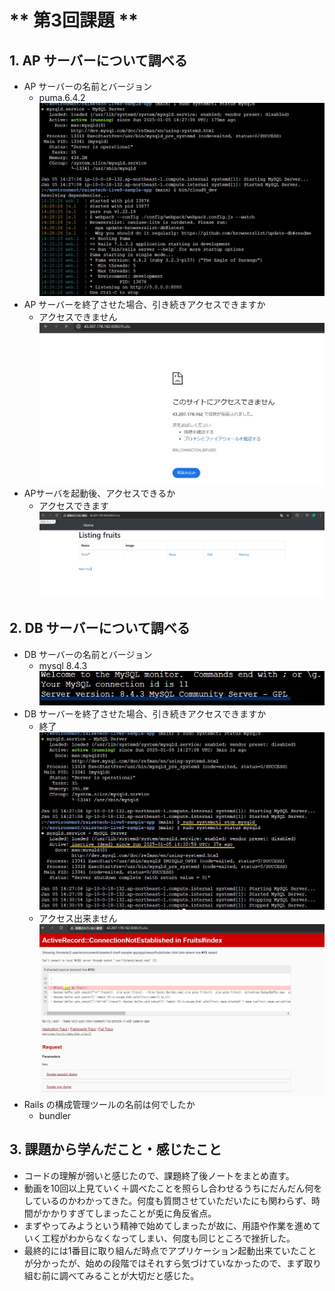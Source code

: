 
# ** 第3回課題 **

## 1. AP サーバーについて調べる
- AP サーバーの名前とバージョン
  - puma.6.4.2
![Puma 6.4.2](https://github.com/Saeko-k13/learning_aws/blob/lecture03/APserver-start.jpg)
- AP サーバーを終了させた場合、引き続きアクセスできますか
  - アクセスできません 
![アクセスできません](https://github.com/Saeko-k13/learning_aws/blob/lecture03/APserver-stop.jpg)
- APサーバを起動後、アクセスできるか
  - アクセスできます
![アクセスできます](https://github.com/Saeko-k13/learning_aws/blob/lecture03/APserver-start2.jpg)

## 2. DB サーバーについて調べる
- DB サーバーの名前とバージョン
  - mysql 8.4.3
![mysql 8.4.3](https://github.com/Saeko-k13/learning_aws/blob/lecture03/DBserver.jpg)
- DB サーバーを終了させた場合、引き続きアクセスできますか
  - 終了
![終了](https://github.com/Saeko-k13/learning_aws/blob/lecture03/DBserver-stop.jpg)
  - アクセス出来ません
![アクセスできません](https://github.com/Saeko-k13/learning_aws/blob/lecture03/DBserver-stop2.jpg)
- Rails の構成管理ツールの名前は何でしたか
  - bundler

## 3. 課題から学んだこと・感じたこと
- コードの理解が弱いと感じたので、課題終了後ノートをまとめ直す。
- 動画を10回以上見ていく＋調べたことを照らし合わせるうちにだんだん何をしているのかわかってきた。何度も質問させていただいたにも関わらず、時間がかかりすぎてしまったことが兎に角反省点。
- まずやってみようという精神で始めてしまったが故に、用語や作業を進めていく工程がわからなくなってしまい、何度も同じところで挫折した。
- 最終的には1番目に取り組んだ時点でアプリケーション起動出来ていたことが分かったが、始めの段階ではそれすら気づけていなかったので、まず取り組む前に調べてみることが大切だと感じた。

